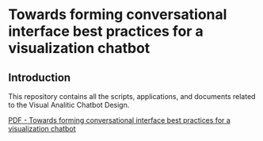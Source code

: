 # Towards forming conversational interface best practices for a visualization chatbot

## Introduction

This repository contains all the scripts, applications, and documents related to the Visual Analitic Chatbot Design.

[PDF - Towards forming conversational interface best practices for a visualization chatbot](https://github.com/TaniaFerman/ChatbotDesign/blob/master/ChatbotGuidelines/DesignPrinciples.pdf)